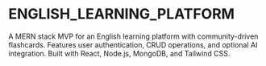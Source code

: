 # ENGLISH_LEARNING_PLATFORM
A MERN stack MVP for an English learning platform with community-driven flashcards. Features user authentication, CRUD operations, and optional AI integration. Built with React, Node.js, MongoDB, and Tailwind CSS.
